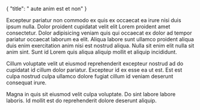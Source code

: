 {
  "title": " aute anim est et non"
}

Excepteur pariatur non commodo ex quis ex occaecat ea irure nisi duis ipsum nulla. Dolor proident cupidatat velit elit Lorem proident amet consectetur. Dolor adipisicing veniam quis qui occaecat ex dolor ad tempor pariatur occaecat laborum ea elit. Aliqua labore sunt ullamco proident aliqua duis enim exercitation anim nisi est nostrud aliqua. Nulla sit enim elit nulla sit anim sint. Sunt id Lorem quis aliqua aliquip mollit et aliquip incididunt.

Cillum voluptate velit ut eiusmod reprehenderit excepteur nostrud ad do cupidatat id cillum dolor pariatur. Excepteur id ex esse ea ut est. Est est culpa nostrud culpa ullamco dolore fugiat cillum id veniam deserunt consequat irure.

Magna in quis sit eiusmod velit culpa voluptate. Do sint labore labore laboris. Id mollit est do reprehenderit dolore deserunt aliquip.